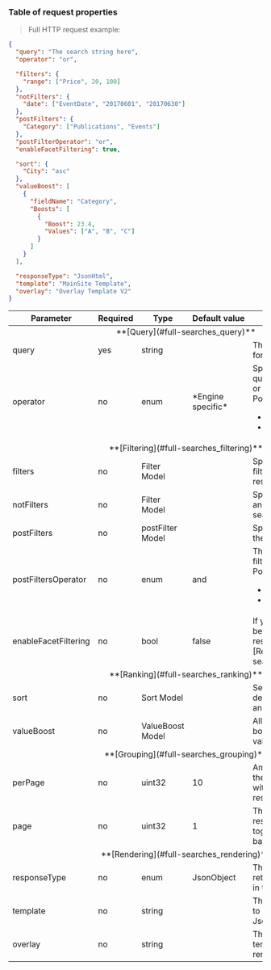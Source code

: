 <h3 id="full-searches_request-table">Table of request properties</h3>

> Full HTTP request example:

```json
{
  "query": "The search string here",
  "operator": "or",

  "filters": {
    "range": ["Price", 20, 100]
  },
  "notFilters": {
    "date": ["EventDate", "20170601", "20170630"]
  },
  "postFilters": {
    "Category": ["Publications", "Events"]
  },
  "postFilterOperator": "or",
  "enableFacetFiltering": true,

  "sort": {
    "City": "asc"
  },
  "valueBoost": [
    {
      "fieldName": "Category",
      "Boosts": [
        {
          "Boost": 23.4,
          "Values": ["A", "B", "C"]
        }
      ]
    }
  ],

  "responseType": "JsonHtml",
  "template": "MainSite Template",
  "overlay": "Overlay Template V2"
}
```

<table>
  <thead>
    <tr>
      <th>Parameter</th>
      <th>Required</th>
      <th>Type</th>
      <th>Default&nbsp;value</th>
      <th>Description</th>
    </tr>
  </thead>
  <tbody>
    <!-- QUERY -->
    <tr>
      <td colspan="5" style="text-align:center">**[Query](#full-searches_query)**</td>
    </tr>
    <tr>
      <td>query</td>
      <td>yes</td>
      <td>string</td>
      <td></td>
      <td>The text you want to search for.</td>
    </tr>
    <tr>
      <td>operator</td>
      <td>no</td>
      <td>enum</td>
      <td>*Engine specific*</td>
      <td>Specify if one or more query terms should match, or all terms must match.<br>
      Possible values are:
        <ul>
          <li>**or**</li>
          <li>**and**</li>
        </ul>
      </td>
    </tr>
    <!-- FILTERING -->
    <tr>
      <td colspan="5" style="text-align:center">**[Filtering](#full-searches_filtering)**</td>
    </tr>
    <tr>
      <td>filters</td>
      <td>no</td>
      <td>Filter Model</td>
      <td></td>
      <td>Specify `range` and `date` filters to limit the search results.</td>
    </tr>
    <tr>
      <td>notFilters</td>
      <td>no</td>
      <td>Filter Model</td>
      <td></td>
      <td>Specify exclusion `range` and `date` filters to limit the search results.</td>
    </tr>
    <tr>
      <td>postFilters</td>
      <td>no</td>
      <td>postFilter Model</td>
      <td></td>
      <td>Specify facet filters to limit the search results.</td>
    </tr>
    <tr>
      <td>postFiltersOperator</td>
      <td>no</td>
      <td>enum</td>
      <td>and</td>
      <td>The relation between post filters.<br>
      Possible values are:
        <ul>
          <li>**or**</li>
          <li>**and**</li>
        </ul>
      </td>
    </tr> 
    <tr>
      <td>enableFacetFiltering</td>
      <td>no</td>
      <td>bool</td>
      <td>false</td>
      <td>If you require post filters to be set on the HTTP response facets. 
      See also [Response facets](#full-searches_response_facets).</td>
    </tr>
    <!--RANKING-->
    <tr>
      <td colspan="5" style="text-align:center">**[Ranking](#full-searches_ranking)**</td>
    </tr>
    <tr>
      <td>sort</td>
      <td>no</td>
      <td>Sort Model</td>
      <td></td>
      <td>Set a value to override the default sort behavior with an explicit one.</td>
    </tr>
    <tr>
      <td>valueBoost</td>
      <td>no</td>
      <td>ValueBoost Model</td>
      <td></td>
      <td>Allows explicit search result boosting based on specific values.</td>
    </tr>
    <!--GROUPING-->
    <tr>
      <td colspan="5" style="text-align:center">**[Grouping](#full-searches_grouping)**</td>
    </tr>
    <tr>
      <td>perPage</td>
      <td>no</td>
      <td>uint32</td>
      <td>10</td>
      <td>Amount of search results in the response. Use together with `page` to batch the results.</td>
    </tr>
    <tr>
      <td>page</td>
      <td>no</td>
      <td>uint32</td>
      <td>1</td>
      <td>The page index of search results to return. Use together with `perPage` to batch the results.</td>
    </tr>
    <!-- RENDERING -->
    <tr>
      <td colspan="5" style="text-align:center">**[Rendering](#full-searches_rendering)**</td>
    </tr>
    <tr>
      <td>responseType</td>
      <td>no</td>
      <td>enum</td>
      <td>JsonObject</td>
      <td>The resulting format to return the search results as in the HTTP Response.</td>
    </tr>
    <tr>
      <td>template</td>
      <td>no</td>
      <td>string</td>
      <td></td>
      <td>The name of the template to use for rendering JsonHTML.</td>
    </tr>
    <tr>
      <td>overlay</td>
      <td>no</td>
      <td>string</td>
      <td></td>
      <td>The name of the overlay template to use for rendering JsonHTML.</td>
    </tr>
  </tbody>
</table>